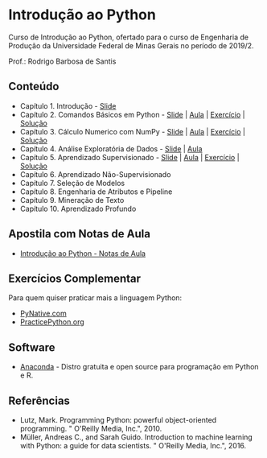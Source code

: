 # Introdução ao Python
Curso de Introdução ao Python, ofertado para o curso de Engenharia de Produção da Universidade Federal de Minas Gerais no período de 2019/2.

Prof.: Rodrigo Barbosa de Santis

## Conteúdo

* Capítulo 1. Introdução - [Slide](https://github.com/rodrigosantis1/intropython/blob/master/Slides/01%20-%20Python.pdf)
* Capítulo 2. Comandos Básicos em Python - [Slide](https://github.com/rodrigosantis1/intropython/blob/master/Slides/02%20-%20Python%20-%20Orienta%C3%A7%C3%A3o%20a%20objetos.pdf) | [Aula](https://github.com/rodrigosantis1/intropython/blob/master/Aulas/Cap%202%20-%20Comandos%20Basicos%20em%20Python.ipynb) | [Exercício](https://github.com/rodrigosantis1/intropython/blob/master/Exercicios/Cap%202%20-%20Comandos%20B%C3%A1sicos%20em%20Python.ipynb) | [Solução](https://github.com/rodrigosantis1/intropython/blob/master/Exerc%C3%ADcios%20Resolvidos/Cap%202%20-%20Comandos%20B%C3%A1sicos%20em%20Python%20-%20Resolvido.ipynb)
* Capítulo 3. Cálculo Numerico com NumPy - [Slide](https://github.com/rodrigosantis1/intropython/blob/master/Slides/03%20-%20Numpy.pdf) | [Aula](https://github.com/rodrigosantis1/intropython/blob/master/Aulas/Cap%203%20-%20Numpy.ipynb) | [Exercício](https://github.com/rodrigosantis1/intropython/blob/master/Exercicios/Cap%203%20-%20Numpy.ipynb) | [Solução](https://github.com/rodrigosantis1/intropython/blob/master/Exerc%C3%ADcios%20Resolvidos/Cap%203%20-%20Numpy%20-%20Resolvido.ipynb)
* Capítulo 4. Análise Exploratória de Dados - [Slide](https://github.com/rodrigosantis1/intropython/blob/master/Slides/04%20-%20Analise%20Exploratoria.pdf) | [Aula](https://github.com/rodrigosantis1/intropython/blob/master/Aulas/Cap%204%20-%20Representacao%20de%20Dados.ipynb)
* Capítulo 5. Aprendizado Supervisionado - [Slide](https://github.com/rodrigosantis1/intropython/blob/master/Slides/05%20-%20Aprendizado%20Supervisionado%20e%20N%C3%A3o-Supervisionado.pdf) | [Aula](https://github.com/rodrigosantis1/intropython/blob/master/Aulas/Cap%205%20-%20Aprendizado%20Supervisionado.ipynb) | [Exercício](https://github.com/rodrigosantis1/intropython/blob/master/Exercicios/Cap%205%20-%20Aprendizado%20Supervisionado.ipynb) | [Solução](https://github.com/rodrigosantis1/intropython/blob/master/Exerc%C3%ADcios%20Resolvidos/Cap%205%20-%20Aprendizado%20Supervisionado.ipynb)
* Capítulo 6. Aprendizado Não-Supervisionado
* Capítulo 7. Seleção de Modelos
* Capítulo 8. Engenharia de Atributos e Pipeline
* Capítulo 9. Mineração de Texto
* Capítulo 10. Aprendizado Profundo

## Apostila com Notas de Aula

* [Introdução ao Python - Notas de Aula](https://www.scribd.com/document/426243007/Introducao-ao-Python)

## Exercícios Complementar
Para quem quiser praticar mais a linguagem Python:
* [PyNative.com](https://pynative.com/python-exercises-with-solutions/)
* [PracticePython.org](https://www.practicepython.org/)

## Software

*  [Anaconda](https://www.anaconda.com/) - Distro gratuita e open source para programação em Python e R.

## Referências

* Lutz, Mark. Programming Python: powerful object-oriented programming. " O'Reilly Media, Inc.", 2010.
* Müller, Andreas C., and Sarah Guido. Introduction to machine learning with Python: a guide for data scientists. " O'Reilly Media, Inc.", 2016.
